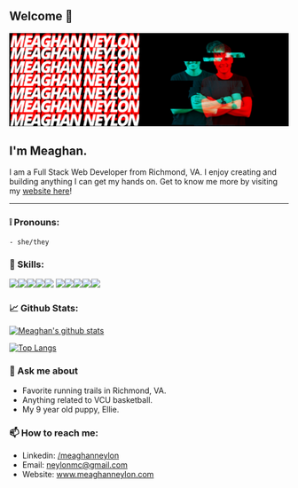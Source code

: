 ## Welcome 👋

<img src = "images/bannerlogo.png">

## I'm Meaghan.

I am a Full Stack Web Developer from Richmond, VA. I enjoy creating and building anything I can get my hands on. Get to know me more by visiting my <a href= "https://www.meaghanneylon.com/">website here</a>!

---

### :grey_exclamation: Pronouns:

    - she/they

### 💼 Skills:

![](https://img.shields.io/badge/Framework-React-informational?style=flat&logo=react&logoColor=white&color=red)![](https://img.shields.io/badge/Code-JavaScript-informational?style=flat&logo=JavaScript&logoColor=white&color=red)![](https://img.shields.io/badge/Database-MongoDB-informational?style=flat&logo=MongoDB&logoColor=white&color=red)![](https://img.shields.io/badge/Database-MySQL-informational?style=flat&logo=MySQL&logoColor=white&color=red)![](https://img.shields.io/badge/Style-CSS-informational?style=flat&logo=css3&logoColor=white&color=red)
![](https://img.shields.io/badge/Code-HTML-informational?style=flat&logo=html5&logoColor=white&color=red)![](https://img.shields.io/badge/Style-Bootstrap-informational?style=flat&logo=bootstrap&logoColor=white&color=red)![](https://img.shields.io/badge/Library-Express-informational?style=flat&logo=express&logoColor=white&color=red)![](https://img.shields.io/badge/Backend-Node.js-informational?style=flat&logo=node.js&logoColor=white&color=red)![](https://img.shields.io/badge/VC-Git-informational?style=flat&logo=git&logoColor=white&color=red)

### :chart_with_upwards_trend: Github Stats:

[![Meaghan's github stats](https://github-readme-stats.vercel.app/api?username=neylonmc)](https://github.com/neylonmc/github-readme-stats)

[![Top Langs](https://github-readme-stats.vercel.app/api/top-langs/?username=neylonmc&layout=compact)](https://github.com/neylonmc/github-readme-stats)

###

### 💬 Ask me about

- Favorite running trails in Richmond, VA.
- Anything related to VCU basketball.
- My 9 year old puppy, Ellie.

### 📫 How to reach me:

- Linkedin: <a href= "https://www.linkedin.com/in/meaghan-neylon-844b031b4/">/meaghanneylon</a>
- Email: neylonmc@gmail.com
- Website: <a href= "https://www.meaghanneylon.com/">www.meaghanneylon.com</a>
